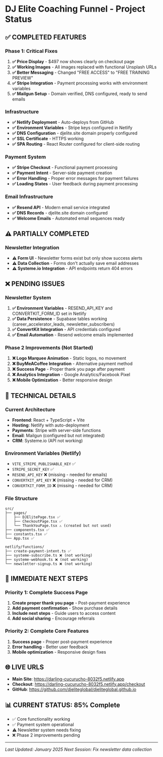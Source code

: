 # DJ Elite Coaching Funnel - Project Status

## ✅ COMPLETED FEATURES

### Phase 1: Critical Fixes
1. **✅ Price Display** - $497 now shows clearly on checkout page
2. **✅ Working Images** - All images replaced with functional Unsplash URLs
3. **✅ Better Messaging** - Changed "FREE ACCESS" to "FREE TRAINING PREVIEW"
4. **✅ Stripe Integration** - Payment processing works with environment variables
5. **✅ Mailgun Setup** - Domain verified, DNS configured, ready to send emails

### Infrastructure
- **✅ Netlify Deployment** - Auto-deploys from GitHub
- **✅ Environment Variables** - Stripe keys configured in Netlify
- **✅ DNS Configuration** - djelite.site domain properly configured
- **✅ SSL Certificate** - HTTPS working
- **✅ SPA Routing** - React Router configured for client-side routing

### Payment System
- **✅ Stripe Checkout** - Functional payment processing
- **✅ Payment Intent** - Server-side payment creation
- **✅ Error Handling** - Proper error messages for payment failures
- **✅ Loading States** - User feedback during payment processing

### Email Infrastructure
- **✅ Resend API** - Modern email service integrated
- **✅ DNS Records** - djelite.site domain configured
- **✅ Welcome Emails** - Automated email sequences ready

## ⚠️ PARTIALLY COMPLETED

### Newsletter Integration
- **⚠️ Form UI** - Newsletter forms exist but only show success alerts
- **⚠️ Data Collection** - Forms don't actually save email addresses
- **⚠️ Systeme.io Integration** - API endpoints return 404 errors

## ❌ PENDING ISSUES

### Newsletter System
1. **✅ Environment Variables** - RESEND_API_KEY and CONVERTKIT_FORM_ID set in Netlify
2. **✅ Data Persistence** - Supabase tables working (career_accelerator_leads, newsletter_subscribers)
3. **✅ ConvertKit Integration** - API credentials configured
4. **✅ Email Automation** - Resend welcome emails implemented

### Phase 2 Improvements (Not Started)
1. **❌ Logo Marquee Animation** - Static logos, no movement
2. **❌ BuyMeACoffee Integration** - Alternative payment method
3. **❌ Success Page** - Proper thank you page after payment
4. **❌ Analytics Integration** - Google Analytics/Facebook Pixel
5. **❌ Mobile Optimization** - Better responsive design

## 🔧 TECHNICAL DETAILS

### Current Architecture
- **Frontend**: React + TypeScript + Vite
- **Hosting**: Netlify with auto-deployment
- **Payments**: Stripe with server-side functions
- **Email**: Mailgun (configured but not integrated)
- **CRM**: Systeme.io (API not working)

### Environment Variables (Netlify)
- `VITE_STRIPE_PUBLISHABLE_KEY` ✅
- `STRIPE_SECRET_KEY` ✅
- `RESEND_API_KEY` ❌ (missing - needed for emails)
- `CONVERTKIT_API_KEY` ❌ (missing - needed for CRM)
- `CONVERTKIT_FORM_ID` ❌ (missing - needed for CRM)

### File Structure
```
src/
├── pages/
│   ├── DJElitePage.tsx ✅
│   ├── CheckoutPage.tsx ✅
│   └── ThankYouPage.tsx ⚠️ (created but not used)
├── components.tsx ✅
├── constants.tsx ✅
└── App.tsx ✅

netlify/functions/
├── create-payment-intent.ts ✅
├── systeme-subscribe.ts ❌ (not working)
├── systeme-webhook.ts ❌ (not working)
└── newsletter-signup.ts ❌ (not working)
```

## 🎯 IMMEDIATE NEXT STEPS

### Priority 1: Complete Success Page
1. **Create proper thank you page** - Post-payment experience
2. **Add payment confirmation** - Show purchase details
3. **Include next steps** - Guide users to access content
4. **Add social sharing** - Encourage referrals

### Priority 2: Complete Core Features
1. **Success page** - Proper post-payment experience
2. **Error handling** - Better user feedback
3. **Mobile optimization** - Responsive design fixes

## 🌐 LIVE URLS
- **Main Site**: https://darling-cucurucho-8032f5.netlify.app
- **Checkout**: https://darling-cucurucho-8032f5.netlify.app/checkout
- **GitHub**: https://github.com/djeliteglobal/djeliteglobal.github.io

## 📊 CURRENT STATUS: 85% Complete
- ✅ Core functionality working
- ✅ Payment system operational  
- ⚠️ Newsletter system needs fixing
- ❌ Phase 2 improvements pending

---
*Last Updated: January 2025*
*Next Session: Fix newsletter data collection*
